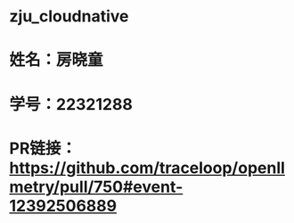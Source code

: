 # zju_cloudnative
# 姓名：房晓童
# 学号：22321288
# PR链接：https://github.com/traceloop/openllmetry/pull/750#event-12392506889

